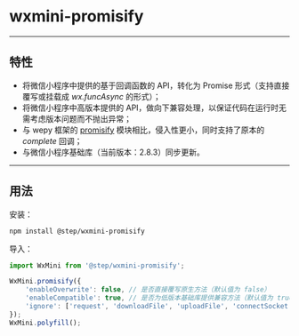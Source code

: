 # wxmini-promisify

---

## 特性

* 将微信小程序中提供的基于回调函数的 API，转化为 Promise 形式（支持直接覆写或挂载成 *wx.funcAsync* 的形式）；
* 将微信小程序中高版本提供的 API，做向下兼容处理，以保证代码在运行时无需考虑版本问题而不抛出异常；
* 与 wepy 框架的 [promisify](https://github.com/Tencent/wepy/wiki/wepy%E9%A1%B9%E7%9B%AE%E4%B8%AD%E4%BD%BF%E7%94%A8async-await) 模块相比，侵入性更小，同时支持了原本的 *complete* 回调；
* 与微信小程序基础库（当前版本：2.8.3）同步更新。

---

## 用法

安装：

``` shell
npm install @step/wxmini-promisify
```

导入：

``` javascript
import WxMini from '@step/wxmini-promisify';

WxMini.promisify({
    'enableOverwrite': false, // 是否直接覆写原生方法（默认值为 false）
    'enableCompatible': true, // 是否为低版本基础库提供兼容方法（默认值为 true）
    'ignore': ['request', 'downloadFile', 'uploadFile', 'connectSocket'] // 不覆写的原生方法列表（仅当 options.enableOverwrite 设置为 true 时生效）
});
WxMini.polyfill();
```